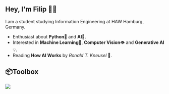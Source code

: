 ## Hey, I'm Filip 👋🏻

I am a student studying Information Engineering at HAW Hamburg, Germany.

- Enthusiast about **Python**🐍 and **AI**🤖.
- Interested in **Machine Learning**🧠, **Computer Vision**👁️ and **Generative AI**💡.
- Reading **How AI Works** by _Ronald T. Kneusel_ 📖.

## 📦**Toolbox**

<p align="left">
  <a href="https://skillicons.dev">
    <img src="https://skillicons.dev/icons?i=python,java,c,github" />
  </a>
</p>
